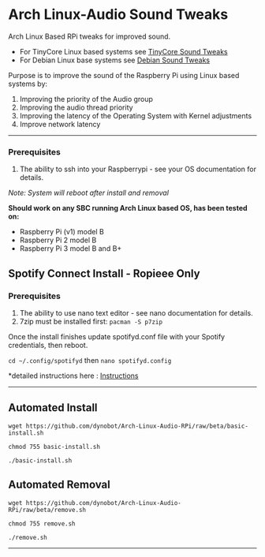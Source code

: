 # Arch Linux-Audio Sound Tweaks
Arch Linux Based RPi tweaks for improved sound. 
- For TinyCore Linux based systems see [TinyCore Sound Tweaks](https://github.com/dynobot/TinyCore-Sound-Adjustments)
- For Debian Linux base systems see [Debian Sound Tweaks](https://github.com/dynobot/Linux-Audio-Adjustments)

 Purpose is to improve the sound of the Raspberry Pi using Linux based systems by:
 1) Improving the priority of the Audio group
 2) Improving the audio thread priority
 3) Improving the latency of the Operating System with Kernel adjustments
 4) Improve network latency
 ______________________________________________________________________________________________________________________________
 ### Prerequisites 
 1) The ability to ssh into your Raspberrypi - see your OS documentation for details.
 
 *Note: System will reboot after install and removal*
 
**Should work on any SBC running Arch Linux based OS, has been tested on:**

- Raspberry Pi (v1) model B
- Raspberry Pi 2 model B
- Raspberry Pi 3 model B and B+

## Spotify Connect Install - Ropieee Only
### Prerequisites 
 1) The ability to use nano text editor - see nano documentation for details.
 2) 7zip must be installed first: `pacman -S p7zip`

Once the install finishes update spotifyd.conf file with your Spotify credentials, then reboot.

`cd ~/.config/spotifyd` then `nano spotifyd.config`

*detailed instructions here : [Instructions](https://sites.google.com/view/dynobotscomputeraudio/do-it-yourself/update-spotifyd-conf)

 ______________________________________________________________________________________________________________________________
 ## Automated Install
 `wget https://github.com/dynobot/Arch-Linux-Audio-RPi/raw/beta/basic-install.sh`
 
 `chmod 755 basic-install.sh`
 
 `./basic-install.sh`
 
 ## Automated Removal
 `wget https://github.com/dynobot/Arch-Linux-Audio-RPi/raw/beta/remove.sh`
 
 `chmod 755 remove.sh`
 
 `./remove.sh`
 
 ____________________________________________________________________________________________________________________________



